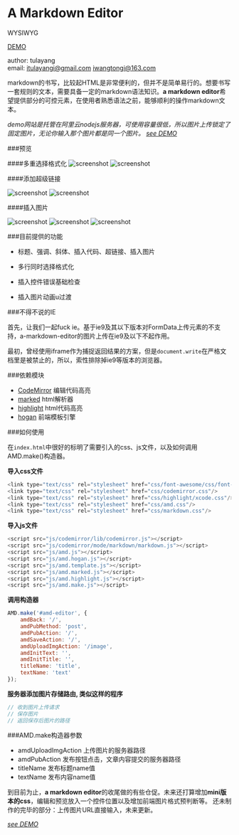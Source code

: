 # A Markdown Editor

WYSIWYG

[DEMO](http://114.215.131.219/)

author: tulayang<br />
email: itulayangi@gmail.com iwangtongi@163.com

markdown的书写，比较起HTML是非常便利的，但并不是简单易行的。想要书写一套规则的文本，需要具备一定的markdown语法知识。**a markdown editor**希望提供部分的可控元素，在使用者熟悉语法之前，能够顺利的操作markdown文本。

*demo网站是托管在阿里云nodejs服务器，可使用容量很低，所以图片上传锁定了固定图片，无论你输入那个图片都是同一个图片。 [see DEMO](http://114.215.131.219/)*

###预览

####多重选择格式化
![screenshot](https://camo.githubusercontent.com/0f3332ab9848ec66cfcbd7a9f288bc701c805b36/687474703a2f2f64322e66726565702e636e2f3137305f3374625f313430363236303032333134657063393533333335342e706e67)
![screenshot](https://camo.githubusercontent.com/fd19d8e01a2ccb45997a215485db22848c2bc32d/687474703a2f2f64332e66726565702e636e2f3137305f3374625f313430363236303032333134646864653533333335342e706e67)

####添加超级链接

![screenshot](https://camo.githubusercontent.com/5ea859a310e823c0c2d5663426da102153e041f6/687474703a2f2f64332e66726565702e636e2f3137305f3374625f313430363236303032333134653033643533333335342e706e67)
![screenshot](https://camo.githubusercontent.com/2f97eba35cd23fb18dafcfc13a394fbe5d4c36a0/687474703a2f2f64332e66726565702e636e2f3137305f3374625f3134303632363030323331346c6b6a713533333335342e706e67)

####插入图片

![screenshot](https://camo.githubusercontent.com/28f9ace908323b2d1bfde7d93ab0ea4554848544/687474703a2f2f64332e66726565702e636e2f3137305f3374625f3134303632363030323331346b6779393533333335342e706e67)
![screenshot](https://camo.githubusercontent.com/9a5cf2a4b32fd32a3390920368411bff1581f583/687474703a2f2f64332e66726565702e636e2f3137305f3374625f313430363236303032333135616b79613533333335342e706e67)
![screenshot](https://camo.githubusercontent.com/4348fd0c23997bc80512573a8afc913811aca0dd/687474703a2f2f64332e66726565702e636e2f3137305f3374625f313430363236303032333134346230323533333335342e706e67)

###目前提供的功能

 * 标题、强调、斜体、插入代码、超链接、插入图片
 
 * 多行同时选择格式化

 * 插入控件错误基础检查

 * 插入图片动画u过渡

###不得不说的IE

首先，让我们一起fuck ie。基于ie9及其以下版本对FormData上传元素的不支持，a-markdown-editor的图片上传在ie9及以下不起作用。

最初，曾经使用iframe作为捕捉返回结果的方案，但是`document.write`在严格文档里是被禁止的，所以，索性排除掉ie9等版本的浏览器。

###依赖模块

 * [CodeMirror](https://github.com/tulayang/CodeMirror) 编辑代码高亮
 * [marked](https://github.com/chjj/marked)  html解析器
 * [highlight](https://github.com/isagalaev/highlight.js)  html代码高亮
 * [hogan](https://github.com/twitter/hogan.js) 前端模板引擎

###如何使用

在`index.html`中很好的标明了需要引入的css、js文件，以及如何调用AMD.make()构造器。


**导入css文件**

```js
<link type="text/css" rel="stylesheet" href="css/font-awesome/css/font-awesome.css"/>
<link type="text/css" rel="stylesheet" href="css/codemirror.css"/>
<link type="text/css" rel="stylesheet" href="css/highlight/xcode.css"/>
<link type="text/css" rel="stylesheet" href="css/amd.css"/>
<link type="text/css" rel="stylesheet" href="css/markdown.css"/>
```

**导入js文件**

```js
<script src="js/codemirror/lib/codemirror.js"></script>
<script src="js/codemirror/mode/markdown/markdown.js"></script>
<script src="js/amd.js"></script>
<script src="js/amd.hogan.js"></script>
<script src="js/amd.template.js"></script>
<script src="js/amd.marked.js"></script>
<script src="js/amd.highlight.js"></script>
<script src="js/amd.make.js"></script>
```

**调用构造器**

```js
AMD.make('#amd-editor', {
    amdBack: '/',
    amdPubMethod: 'post',
    amdPubAction: '/',
    amdSaveAction: '/',
    amdUploadImgAction: '/image',
    amdInitText: '',
    amdInitTitle: '',
    titleName: 'title',
    textName: 'text'
});
```

**服务器添加图片存储路由, 类似这样的程序**

```js
// 收到图片上传请求
// 保存图片
// 返回保存后图片的路径
```

###AMD.make构造器参数

 * amdUploadImgAction  上传图片的服务器路径
 * amdPubAction  发布按钮点击，文章内容提交的服务器路径
 * titleName  发布标题name值
 * textName  发布内容name值

到目前为止，**a markdown editor**的收尾做的有些仓促。未来还打算增加**mini版本的css**，编辑和预览放入一个控件位置以及增加前端图片格式预判断等。 
还未制作的完毕的部分：上传图片URL直接输入，未来更新。

*[see DEMO](http://114.215.131.219/)*
